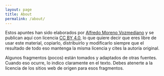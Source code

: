 ```yaml
---
layout: page
title: About
permalink: /about/
---
```


Estos apuntes han sido elaborados por [Alfredo Moreno Vozmediano](https://ensegundapersona.es) y se publican aquí con licencia [CC BY 4.0](https://creativecommons.org/licenses/by/4.0/), lo que quiere decir que eres libre de usar este material, copiarlo, distribuirlo y modificarlo siempre que el resultado de todo eso mantenga la misma licencia y cites la autoría original.

Algunos fragmentos (pocos) están tomados y adaptados de otras fuentes. Cuando eso ocurre, lo indico claramente en el texto. Debes atenerte a la licencia de los sitios web de origen para esos fragmentos.